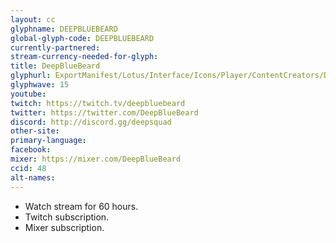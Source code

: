 ```yaml
---
layout: cc
glyphname: DEEPBLUEBEARD
global-glyph-code: DEEPBLUEBEARD
currently-partnered:
stream-currency-needed-for-glyph:
title: DeepBlueBeard
glyphurl: ExportManifest/Lotus/Interface/Icons/Player/ContentCreators/DeepBlueBeard.png
glyphwave: 15
youtube:
twitch: https://twitch.tv/deepbluebeard
twitter: https://twitter.com/DeepBlueBeard
discord: http://discord.gg/deepsquad
other-site:
primary-language:
facebook:
mixer: https://mixer.com/DeepBlueBeard
ccid: 48
alt-names:
---
```

* Watch stream for 60 hours.
* Twitch subscription.
* Mixer subscription.
